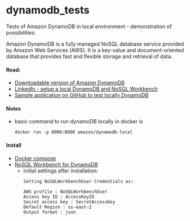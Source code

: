 # dynamodb_tests

Tests of Amazon DynamoDB in local environment - demonstration of possibilities.

Amazon DynamoDB is a fully managed NoSQL database service provided by Amazon Web Services (AWS). It is a key-value and document-oriented database that provides fast and flexible storage and retrieval of data.

#### Read:

* [Downloadable version of Amazon DynamoDB](https://docs.aws.amazon.com/amazondynamodb/latest/developerguide/DynamoDBLocal.DownloadingAndRunning.html#docker)
* [LinkedIn - setup a local DynamoDB and NoSQL Workbench](https://www.linkedin.com/pulse/setup-local-dynamodb-docker-nosql-workbench-corinne-roosen/?trk=public_profile_article_view)
* [Sample application on GitHub to test locally DynamoDB](https://github.com/aws-samples/aws-sam-java-rest)


#### Notes

* basic command to run dynamoDB locally in docker is
  ```
  docker run -p 8000:8000 amazon/dynamodb-local
  ```

#### Install

* [Docker compose](https://www.digitalocean.com/community/tutorials/how-to-install-and-use-docker-compose-on-ubuntu-22-04)
* [NoSQL Workbench for DynamoDB](https://docs.aws.amazon.com/amazondynamodb/latest/developerguide/workbench.settingup.install.html)
  * initial settings after installation:
    ```
    Setting NoSQLWorkbenchUser Credentials as:

    AWS profile : NoSQLWorkbenchUser
    Access key ID : AccessKeyID
    Secret access key : SecretAccessKey
    Default Region : us-east-2
    Output format : json
    ```
